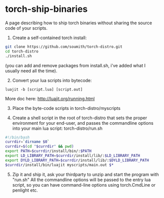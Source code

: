 torch-ship-binaries
===================

A page describing how to ship torch binaries without sharing the source code of your scripts.

1) Create a self-contained torch install: 
```bash
git clone https://github.com/soumith/torch-distro.git
cd torch-distro
./install.sh
```
(you can add and remove packages from install.sh, i've added what I usually need all the time).

2) Convert your lua scripts into bytecode:
```
luajit -b [script.lua] [script.out]
```
More doc here: http://luajit.org/running.html

3) Place the byte-code scripts in torch-distro/myscripts

4) Create a shell script in the root of torch-distro that sets the proper environment for your end-user, and passes the commandline options into your main lua script: 
torch-distro/run.sh
```bash
#!/bin/bash
currdir=`dirname $0`
currdir=$(cd "$currdir" && pwd)
export PATH=$currdir/install/bin/:$PATH
export LD_LIBRARY_PATH=$currdir/install/lib/:$LD_LIBRARY_PATH
export DYLD_LIBRARY_PATH=$currdir/install/lib/:$DYLD_LIBRARY_PATH
$currdir/install/bin/luajit myscripts/main.out $*
```

5) Zip it and ship it, ask your thirdparty to unzip and start the program with "run.sh"
All the commandline options will be passed to the entry lua script, so you can have command-line options using torch.CmdLine or penlight etc.

